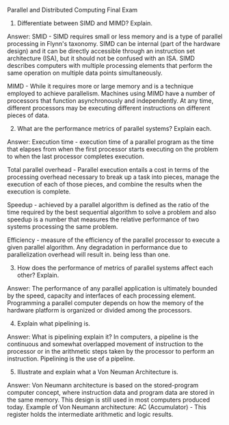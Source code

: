 Parallel and Distributed Computing Final Exam

1. Differentiate between SIMD and MIMD? Explain.

Answer:
SMID - SIMD requires small or less memory and is a type of parallel processing in Flynn's taxonomy. SIMD can be internal (part of the hardware design) and
it can be directly accessible through an instruction set architecture (ISA), but it should not be confused with an ISA.
SIMD describes computers with multiple processing elements that perform the same operation on multiple data points simultaneously.

MIMD - While it requires more or large memory and is a technique employed to achieve parallelism. Machines using MIMD have a number of processors that function
asynchronously and independently. At any time, different processors may be executing different instructions on different pieces of data.

2. What are the performance metrics of parallel systems? Explain each. 

Answer:
Execution time - execution time of a parallel program as the time that elapses from when the first processor starts executing
on the problem to when the last processor completes execution.

Total parallel overhead - Parallel execution entails a cost in terms of the processing overhead necessary to break up a task into pieces,
manage the execution of each of those pieces, and combine the results when the execution is complete.

Speedup - achieved by a parallel algorithm is defined as the ratio of the time required by the best sequential algorithm to solve a problem and also speedup
is a number that measures the relative performance of two systems processing the same problem.

Efficiency - measure of the efficiency of the parallel processor to execute a given parallel algorithm. Any degradation in performance
due to parallelization overhead will result in. being less than one.

3. How does the performance of metrics of parallel systems affect each other? Explain.

Answer:
The performance of any parallel application is ultimately bounded by the speed, capacity and interfaces of each processing element. Programming a parallel
computer depends on how the memory of the hardware platform is organized or divided among the processors.

4. Explain what pipelining is.

Answer:
What is pipelining explain it?
In computers, a pipeline is the continuous and somewhat overlapped movement of instruction to the processor or in the arithmetic steps taken by the
processor to perform an instruction. Pipelining is the use of a pipeline.

5. Illustrate and explain what a Von Neuman Architecture is.

Answer:
Von Neumann architecture is based on the stored-program computer concept, where instruction data and program data are stored in the same memory.
This design is still used in most computers produced today.
Example of Von Neumann architecture:
AC (Accumulator) - This register holds the intermediate arithmetic and logic results.

